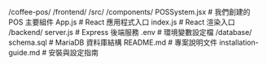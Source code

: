 /coffee-pos/
  /frontend/
    /src/
      /components/
        POSSystem.jsx     # 我們創建的 POS 主要組件
      App.js              # React 應用程式入口
      index.js            # React 渲染入口
  /backend/
    server.js            # Express 後端服務
    .env                 # 環境變數設定檔
  /database/
    schema.sql           # MariaDB 資料庫結構
  README.md              # 專案說明文件
  installation-guide.md  # 安裝與設定指南
